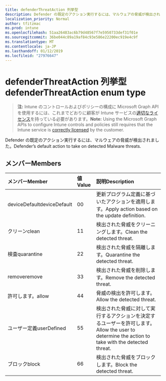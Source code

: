 ```yaml
---
title: defenderThreatAction 列挙型
description: Defender の既定のアクション実行するには、マルウェアの脅威が検出されました。
localization_priority: Normal
author: tfitzmac
ms.prod: intune
ms.openlocfilehash: 51aa26483ac6b79d48567f7e5950733def31f01e
ms.sourcegitcommit: 36be044c89a19af84c93e586e22200ec919e4c9f
ms.translationtype: MT
ms.contentlocale: ja-JP
ms.lasthandoff: 01/12/2019
ms.locfileid: "27976647"
---
```

# <a name="defenderthreataction-enum-type"></a><span data-ttu-id="313cb-103">defenderThreatAction 列挙型</span><span class="sxs-lookup"><span data-stu-id="313cb-103">defenderThreatAction enum type</span></span>

> <span data-ttu-id="313cb-104">**注:** Intune のコントロールおよびポリシーの構成に Microsoft Graph API を使用するには、これまでどおりに顧客が Intune サービスの[適切なライセンス](https://go.microsoft.com/fwlink/?linkid=839381)を持っている必要があります。</span><span class="sxs-lookup"><span data-stu-id="313cb-104">**Note:** Using the Microsoft Graph APIs to configure Intune controls and policies still requires that the Intune service is [correctly licensed](https://go.microsoft.com/fwlink/?linkid=839381) by the customer.</span></span>

<span data-ttu-id="313cb-105">Defender の既定のアクション実行するには、マルウェアの脅威が検出されました。</span><span class="sxs-lookup"><span data-stu-id="313cb-105">Defender’s default action to take on detected Malware threats.</span></span>
## <a name="members"></a><span data-ttu-id="313cb-106">メンバー</span><span class="sxs-lookup"><span data-stu-id="313cb-106">Members</span></span>
|<span data-ttu-id="313cb-107">メンバー</span><span class="sxs-lookup"><span data-stu-id="313cb-107">Member</span></span>|<span data-ttu-id="313cb-108">値</span><span class="sxs-lookup"><span data-stu-id="313cb-108">Value</span></span>|<span data-ttu-id="313cb-109">説明</span><span class="sxs-lookup"><span data-stu-id="313cb-109">Description</span></span>|
|:---|:---|:---|
|<span data-ttu-id="313cb-110">deviceDefault</span><span class="sxs-lookup"><span data-stu-id="313cb-110">deviceDefault</span></span>|<span data-ttu-id="313cb-111">0</span><span class="sxs-lookup"><span data-stu-id="313cb-111">0</span></span>|<span data-ttu-id="313cb-112">更新プログラム定義に基づいたアクションを適用します。</span><span class="sxs-lookup"><span data-stu-id="313cb-112">Apply action based on the update definition.</span></span>|
|<span data-ttu-id="313cb-113">クリーン</span><span class="sxs-lookup"><span data-stu-id="313cb-113">clean</span></span>|<span data-ttu-id="313cb-114">1</span><span class="sxs-lookup"><span data-stu-id="313cb-114">1</span></span>|<span data-ttu-id="313cb-115">検出された脅威をクリーニングします。</span><span class="sxs-lookup"><span data-stu-id="313cb-115">Clean the detected threat.</span></span>|
|<span data-ttu-id="313cb-116">検査</span><span class="sxs-lookup"><span data-stu-id="313cb-116">quarantine</span></span>|<span data-ttu-id="313cb-117">2</span><span class="sxs-lookup"><span data-stu-id="313cb-117">2</span></span>|<span data-ttu-id="313cb-118">検出された脅威を隔離します。</span><span class="sxs-lookup"><span data-stu-id="313cb-118">Quarantine the detected threat.</span></span>|
|<span data-ttu-id="313cb-119">remove</span><span class="sxs-lookup"><span data-stu-id="313cb-119">remove</span></span>|<span data-ttu-id="313cb-120">3</span><span class="sxs-lookup"><span data-stu-id="313cb-120">3</span></span>|<span data-ttu-id="313cb-121">検出された脅威を削除します。</span><span class="sxs-lookup"><span data-stu-id="313cb-121">Remove the detected threat.</span></span>|
|<span data-ttu-id="313cb-122">許可します。</span><span class="sxs-lookup"><span data-stu-id="313cb-122">allow</span></span>|<span data-ttu-id="313cb-123">4</span><span class="sxs-lookup"><span data-stu-id="313cb-123">4</span></span>|<span data-ttu-id="313cb-124">脅威の検出を許可します。</span><span class="sxs-lookup"><span data-stu-id="313cb-124">Allow the detected threat.</span></span>|
|<span data-ttu-id="313cb-125">ユーザー定義</span><span class="sxs-lookup"><span data-stu-id="313cb-125">userDefined</span></span>|<span data-ttu-id="313cb-126">5</span><span class="sxs-lookup"><span data-stu-id="313cb-126">5</span></span>|<span data-ttu-id="313cb-127">検出された脅威に対して実行するアクションを決定するユーザーを許可します。</span><span class="sxs-lookup"><span data-stu-id="313cb-127">Allow the user to determine the action to take with the detected threat.</span></span>|
|<span data-ttu-id="313cb-128">ブロック</span><span class="sxs-lookup"><span data-stu-id="313cb-128">block</span></span>|<span data-ttu-id="313cb-129">6</span><span class="sxs-lookup"><span data-stu-id="313cb-129">6</span></span>|<span data-ttu-id="313cb-130">検出された脅威をブロックします。</span><span class="sxs-lookup"><span data-stu-id="313cb-130">Block the detected threat.</span></span>|



